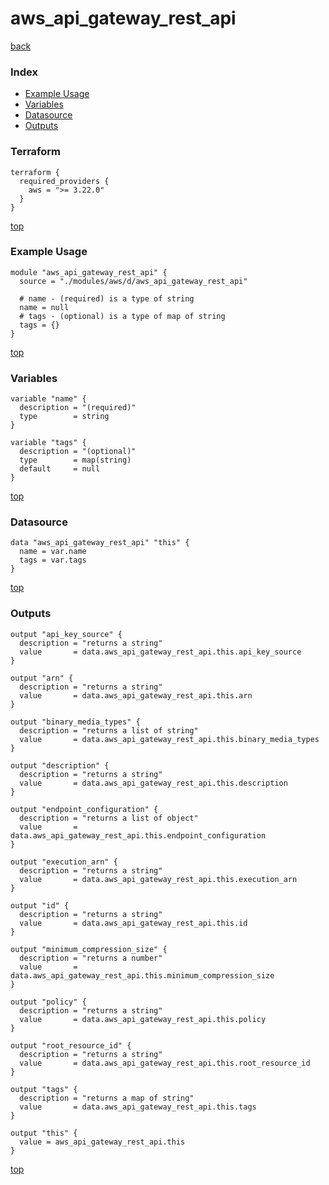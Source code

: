 # aws_api_gateway_rest_api

[back](../aws.md)

### Index

- [Example Usage](#example-usage)
- [Variables](#variables)
- [Datasource](#datasource)
- [Outputs](#outputs)

### Terraform

```hcl
terraform {
  required_providers {
    aws = ">= 3.22.0"
  }
}
```

[top](#index)

### Example Usage

```hcl
module "aws_api_gateway_rest_api" {
  source = "./modules/aws/d/aws_api_gateway_rest_api"

  # name - (required) is a type of string
  name = null
  # tags - (optional) is a type of map of string
  tags = {}
}
```

[top](#index)

### Variables

```hcl
variable "name" {
  description = "(required)"
  type        = string
}

variable "tags" {
  description = "(optional)"
  type        = map(string)
  default     = null
}
```

[top](#index)

### Datasource

```hcl
data "aws_api_gateway_rest_api" "this" {
  name = var.name
  tags = var.tags
}
```

[top](#index)

### Outputs

```hcl
output "api_key_source" {
  description = "returns a string"
  value       = data.aws_api_gateway_rest_api.this.api_key_source
}

output "arn" {
  description = "returns a string"
  value       = data.aws_api_gateway_rest_api.this.arn
}

output "binary_media_types" {
  description = "returns a list of string"
  value       = data.aws_api_gateway_rest_api.this.binary_media_types
}

output "description" {
  description = "returns a string"
  value       = data.aws_api_gateway_rest_api.this.description
}

output "endpoint_configuration" {
  description = "returns a list of object"
  value       = data.aws_api_gateway_rest_api.this.endpoint_configuration
}

output "execution_arn" {
  description = "returns a string"
  value       = data.aws_api_gateway_rest_api.this.execution_arn
}

output "id" {
  description = "returns a string"
  value       = data.aws_api_gateway_rest_api.this.id
}

output "minimum_compression_size" {
  description = "returns a number"
  value       = data.aws_api_gateway_rest_api.this.minimum_compression_size
}

output "policy" {
  description = "returns a string"
  value       = data.aws_api_gateway_rest_api.this.policy
}

output "root_resource_id" {
  description = "returns a string"
  value       = data.aws_api_gateway_rest_api.this.root_resource_id
}

output "tags" {
  description = "returns a map of string"
  value       = data.aws_api_gateway_rest_api.this.tags
}

output "this" {
  value = aws_api_gateway_rest_api.this
}
```

[top](#index)
